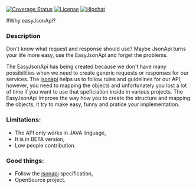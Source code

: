 [![Coverage Status](https://coveralls.io/repos/bitbucket/easyjsonapi/easyjsonapi/badge.svg?branch=master)](https://coveralls.io/bitbucket/easyjsonapi/easyjsonapi?branch=master)
[![License](https://img.shields.io/badge/licence-Apache-blue.svg?style=flat)](https://opensource.org/licenses/Apache-2.0)
[![Hipchat](https://img.shields.io/badge/chat-Hipchat-green.svg?style=flat)](https://easy-json-api.hipchat.com)


#Why easyJsonApi?

### Description
Don't know what request and response should use? 
Maybe JsonApi turns your life more easy, use the EasyJsonApi and forget the problems.
 
The EasyJsonApi has being created because we don't have many possibilities when we need to create generic requests or responses for our services. The [jsonapi](http://jsonapi.org/) helps us to follow rules and guidelines for our API; however, you need to mapping the objects and unfortunately you lost a lot of time if you want to use that speficiation inside in various projects. The EasyJsonApi improve the way how you to create the structure and mapping the objects, it try to make easy, funny and pratice your implementation.

### Limitations:
* The API only works in JAVA linguage,
* It is in BETA version,
* Low people contribution.

### Good things:
* Follow the [jsonapi](http://jsonapi.org/) specification,
* OpenSource project.